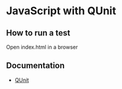 # JavaScript with QUnit

## How to run a test
Open index.html in a browser

## Documentation
* [QUnit](http://qunitjs.com/)